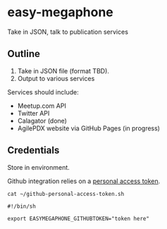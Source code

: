 # easy-megaphone
Take in JSON, talk to publication services

## Outline

1. Take in JSON file (format TBD).
2. Output to various services

Services should include:
* Meetup.com API
* Twitter API
* Calagator (done)
* AgilePDX website via GitHub Pages (in progress)

## Credentials

Store in environment.

Github integration relies on a [personal access token](https://developer.github.com/v3/oauth/).

`cat ~/github-personal-access-token.sh`

```
#!/bin/sh

export EASYMEGAPHONE_GITHUBTOKEN="token here"
```
